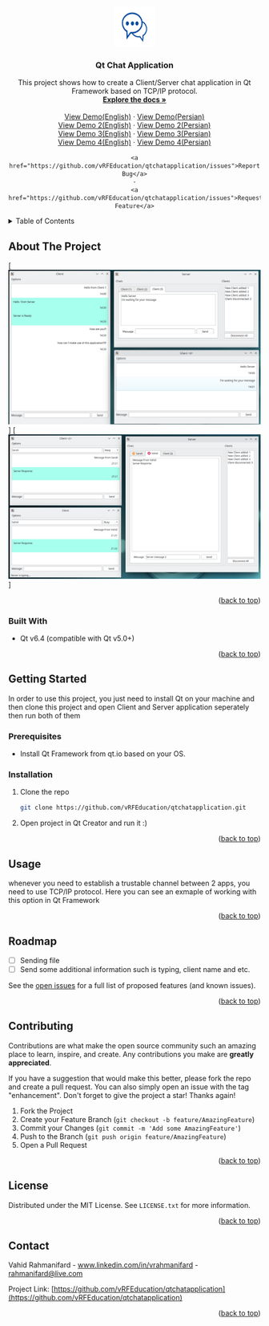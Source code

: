 <a name="readme-top"></a>

<!-- PROJECT LOGO -->
<br />
<div align="center">
  <a href="https://github.com/vRFEducation/qtchatapplication">
    <img src="images/logo.png" alt="Logo" width="80" height="80">
  </a>

<h3 align="center">Qt Chat Application</h3>

  <p align="center">
    This project shows how to create a Client/Server chat application in Qt Framework based on TCP/IP protocol.
    <br />
    <a href="https://github.com/vRFEducation/qtchatapplication"><strong>Explore the docs »</strong></a>
    <br />
    <br />
    <a href="https://youtu.be/3D3NLLFp8kk">View Demo(English)</a>
    ·
    <a href="https://youtu.be/ShrOaILQaWM">View Demo(Persian)</a>
    <br>
    <a href="https://youtu.be/kpyGQIuZBQE">View Demo 2(English)</a>
    ·
    <a href="https://youtu.be/tTLhiws0vGA">View Demo 2(Persian)</a>
    <br>
    <a href="https://youtu.be/xSUB0Q_SZS0">View Demo 3(English)</a>
    ·
    <a href="https://youtu.be/5qflW93cPSg">View Demo 3(Persian)</a>
    <br>
    <a href="https://youtu.be/SWzjYbNVAnE">View Demo 4(English)</a>
    ·
    <a href="https://youtu.be/gNufeLakItA">View Demo 4(Persian)</a>
        <br>

    <a href="https://github.com/vRFEducation/qtchatapplication/issues">Report Bug</a>
    ·
    <a href="https://github.com/vRFEducation/qtchatapplication/issues">Request Feature</a>
  </p>
</div>



<!-- TABLE OF CONTENTS -->
<details>
  <summary>Table of Contents</summary>
  <ol>
    <li>
      <a href="#about-the-project">About The Project</a>
      <ul>
        <li><a href="#built-with">Built With</a></li>
      </ul>
    </li>
    <li>
      <a href="#getting-started">Getting Started</a>
      <ul>
        <li><a href="#prerequisites">Prerequisites</a></li>
        <li><a href="#installation">Installation</a></li>
      </ul>
    </li>
    <li><a href="#usage">Usage</a></li>
    <li><a href="#roadmap">Roadmap</a></li>
    <li><a href="#contributing">Contributing</a></li>
    <li><a href="#license">License</a></li>
    <li><a href="#contact">Contact</a></li>
    <li><a href="#acknowledgments">Acknowledgments</a></li>
  </ol>
</details>



<!-- ABOUT THE PROJECT -->
## About The Project

[![Product Name Screen Shot][product-screenshot]]
[![Product Name Screen Shot][product-screenshot2]]



<p align="right">(<a href="#readme-top">back to top</a>)</p>



### Built With

* Qt v6.4 (compatible with Qt v5.0+)

<p align="right">(<a href="#readme-top">back to top</a>)</p>



<!-- GETTING STARTED -->
## Getting Started

In order to use this project, you just need to install Qt on your machine and then clone this project and open Client and Server application seperately then run both of them

### Prerequisites
  - Install Qt Framework from qt.io based on your OS.


### Installation

1. Clone the repo
   ```sh
   git clone https://github.com/vRFEducation/qtchatapplication.git
   ```
2. Open project in Qt Creator and run it :)
<p align="right">(<a href="#readme-top">back to top</a>)</p>



<!-- USAGE EXAMPLES -->
## Usage

whenever you need to establish a trustable channel between 2 apps, you need to use TCP/IP protocol. 
Here you can see an exmaple of working with this option in Qt Framework


<p align="right">(<a href="#readme-top">back to top</a>)</p>



<!-- ROADMAP -->
## Roadmap

- [ ] Sending file
- [ ] Send some additional information such is typing, client name and etc.

See the [open issues](https://github.com/vRFEducation/qtchatapplication/issues) for a full list of proposed features (and known issues).

<p align="right">(<a href="#readme-top">back to top</a>)</p>



<!-- CONTRIBUTING -->
## Contributing

Contributions are what make the open source community such an amazing place to learn, inspire, and create. Any contributions you make are **greatly appreciated**.

If you have a suggestion that would make this better, please fork the repo and create a pull request. You can also simply open an issue with the tag "enhancement".
Don't forget to give the project a star! Thanks again!

1. Fork the Project
2. Create your Feature Branch (`git checkout -b feature/AmazingFeature`)
3. Commit your Changes (`git commit -m 'Add some AmazingFeature'`)
4. Push to the Branch (`git push origin feature/AmazingFeature`)
5. Open a Pull Request

<p align="right">(<a href="#readme-top">back to top</a>)</p>



<!-- LICENSE -->
## License

Distributed under the MIT License. See `LICENSE.txt` for more information.

<p align="right">(<a href="#readme-top">back to top</a>)</p>



<!-- CONTACT -->
## Contact

Vahid Rahmanifard - www.linkedin.com/in/vrahmanifard - rahmanifard@live.com

Project Link: [https://github.com/vRFEducation/qtchatapplication](https://github.com/vRFEducation/qtchatapplication)

<p align="right">(<a href="#readme-top">back to top</a>)</p>



<!-- MARKDOWN LINKS & IMAGES -->
<!-- https://www.markdownguide.org/basic-syntax/#reference-style-links -->
[contributors-shield]: https://img.shields.io/github/contributors/github_username/repo_name.svg?style=for-the-badge
[contributors-url]: https://github.com/vRFEducation/qtchatapplication/graphs/contributors
[forks-shield]: https://img.shields.io/github/forks/github_username/repo_name.svg?style=for-the-badge
[forks-url]: https://github.com/vRFEducation/qtchatapplication/network/members
[stars-shield]: https://img.shields.io/github/stars/github_username/repo_name.svg?style=for-the-badge
[stars-url]: https://github.com/vRFEducation/qtchatapplication/stargazers
[issues-shield]: https://img.shields.io/github/issues/github_username/repo_name.svg?style=for-the-badge
[issues-url]: https://github.com/vRFEducation/qtchatapplication/issues
[license-shield]: https://img.shields.io/github/license/github_username/repo_name.svg?style=for-the-badge
[license-url]: https://github.com/vRFEducation/qtchatapplication/blob/master/LICENSE.txt
[linkedin-shield]: https://img.shields.io/badge/-LinkedIn-black.svg?style=for-the-badge&logo=linkedin&colorB=555
[linkedin-url]: https://linkedin.com/in/linkedin_username
[product-screenshot]: images/screenshot.png
[product-screenshot2]: images/screenshot2.png
[Next.js]: https://img.shields.io/badge/next.js-000000?style=for-the-badge&logo=nextdotjs&logoColor=white
[Next-url]: https://nextjs.org/
[React.js]: https://img.shields.io/badge/React-20232A?style=for-the-badge&logo=react&logoColor=61DAFB
[React-url]: https://reactjs.org/
[Vue.js]: https://img.shields.io/badge/Vue.js-35495E?style=for-the-badge&logo=vuedotjs&logoColor=4FC08D
[Vue-url]: https://vuejs.org/
[Angular.io]: https://img.shields.io/badge/Angular-DD0031?style=for-the-badge&logo=angular&logoColor=white
[Angular-url]: https://angular.io/
[Svelte.dev]: https://img.shields.io/badge/Svelte-4A4A55?style=for-the-badge&logo=svelte&logoColor=FF3E00
[Svelte-url]: https://svelte.dev/
[Laravel.com]: https://img.shields.io/badge/Laravel-FF2D20?style=for-the-badge&logo=laravel&logoColor=white
[Laravel-url]: https://laravel.com
[Bootstrap.com]: https://img.shields.io/badge/Bootstrap-563D7C?style=for-the-badge&logo=bootstrap&logoColor=white
[Bootstrap-url]: https://getbootstrap.com
[JQuery.com]: https://img.shields.io/badge/jQuery-0769AD?style=for-the-badge&logo=jquery&logoColor=white
[JQuery-url]: https://jquery.com 

